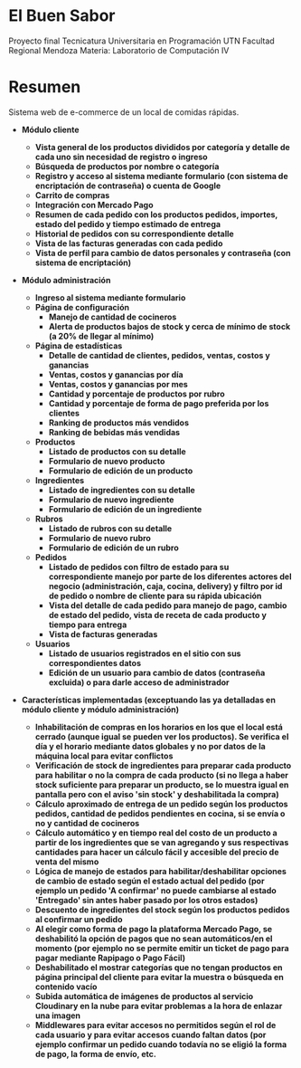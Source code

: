 # El Buen Sabor

Proyecto final
Tecnicatura Universitaria en Programación
UTN Facultad Regional Mendoza
Materia: Laboratorio de Computación IV

# Resumen
Sistema web de e-commerce de un local de comidas rápidas.
- **Módulo cliente**
  - **Vista general de los productos divididos por categoría y detalle de cada uno sin necesidad de registro o ingreso**
  - **Búsqueda de productos por nombre o categoría**
  - **Registro y acceso al sistema mediante formulario (con sistema de encriptación de contraseña) o cuenta de Google**
  - **Carrito de compras**
  - **Integración con Mercado Pago**
  - **Resumen de cada pedido con los productos pedidos, importes, estado del pedido y tiempo estimado de entrega**
  - **Historial de pedidos con su correspondiente detalle**
  - **Vista de las facturas generadas con cada pedido**
  - **Vista de perfil para cambio de datos personales y contraseña (con sistema de encriptación)**

- **Módulo administración**
  - **Ingreso al sistema mediante formulario**
  - **Página de configuración**
	- **Manejo de cantidad de cocineros**
	- **Alerta de productos bajos de stock y cerca de mínimo de stock (a 20% de llegar al mínimo)**
  - **Página de estadísticas**
	- **Detalle de cantidad de clientes, pedidos, ventas, costos y ganancias**
	- **Ventas, costos y ganancias por día**
	- **Ventas, costos y ganancias por mes**
	- **Cantidad y porcentaje de productos por rubro**
	- **Cantidad y porcentaje de forma de pago preferida por los clientes**
	- **Ranking de productos más vendidos**
	- **Ranking de bebidas más vendidas**
  - **Productos**
	- **Listado de productos con su detalle**
	- **Formulario de nuevo producto**
	- **Formulario de edición de un producto**
  - **Ingredientes**
	- **Listado de ingredientes con su detalle**
	- **Formulario de nuevo ingrediente**
	- **Formulario de edición de un ingrediente**
  - **Rubros**
	- **Listado de rubros con su detalle**
	- **Formulario de nuevo rubro**
	- **Formulario de edición de un rubro**
  - **Pedidos**
	- **Listado de pedidos con filtro de estado para su correspondiente manejo por parte de los diferentes actores del negocio (administración, caja, cocina, delivery) y filtro por id de pedido o nombre de cliente para su rápida ubicación**
	- **Vista del detalle de cada pedido para manejo de pago, cambio de estado del pedido, vista de receta de cada producto y tiempo para entrega**
	- **Vista de facturas generadas**
  - **Usuarios**
	- **Listado de usuarios registrados en el sitio con sus correspondientes datos**
	- **Edición de un usuario para cambio de datos (contraseña excluida) o para darle acceso de administrador**

- **Características implementadas (exceptuando las ya detalladas en módulo cliente y módulo administración)**
  - **Inhabilitación de compras en los horarios en los que el local está cerrado (aunque igual se pueden ver los productos). Se verifica el día y el horario mediante datos globales y no por datos de la máquina local para evitar conflictos**
  - **Verificación de stock de ingredientes para preparar cada producto para habilitar o no la compra de cada producto (si no llega a haber stock suficiente para preparar un producto, se lo muestra igual en pantalla pero con el aviso 'sin stock' y deshabilitada la compra)**
  - **Cálculo aproximado de entrega de un pedido según los productos pedidos, cantidad de pedidos pendientes en cocina, si se envía o no y cantidad de cocineros**
  - **Cálculo automático y en tiempo real del costo de un producto a partir de los ingredientes que se van agregando y sus respectivas cantidades para hacer un cálculo fácil y accesible del precio de venta del mismo**
  - **Lógica de manejo de estados para habilitar/deshabilitar opciones de cambio de estado según el estado actual del pedido (por ejemplo un pedido 'A confirmar' no puede cambiarse al estado 'Entregado' sin antes haber pasado por los otros estados)**
  - **Descuento de ingredientes del stock según los productos pedidos al confirmar un pedido**
  - **Al elegir como forma de pago la plataforma Mercado Pago, se deshabilitó la opción de pagos que no sean automáticos/en el momento (por ejemplo no se permite emitir un ticket de pago para pagar mediante Rapipago o Pago Fácil)**
  - **Deshabilitado el mostrar categorías que no tengan productos en página principal del cliente para evitar la muestra o búsqueda en contenido vacío**
  - **Subida automática de imágenes de productos al servicio Cloudinary en la nube para evitar problemas a la hora de enlazar una imagen**
  - **Middlewares para evitar accesos no permitidos según el rol de cada usuario y para evitar accesos cuando faltan datos (por ejemplo confirmar un pedido cuando todavía no se eligió la forma de pago, la forma de envío, etc.**